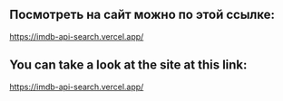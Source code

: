 ## Посмотреть на сайт можно по этой ссылке:
https://imdb-api-search.vercel.app/

## You can take a look at the site at this link:
https://imdb-api-search.vercel.app/


